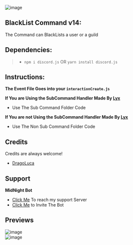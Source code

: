 ![image](https://user-images.githubusercontent.com/94427416/195632134-a01f5265-a9de-40eb-b6d1-a432dcb20439.png)

## **BlackList Command v14**:
The Command can BlackLists a user or a guild

## **Dependencies**:
> - `npm i discord.js` OR `yarn install discord.js`


## **Instructions:**
**The Event File Goes into your `interactionCreate.js`**  

**If You are Using the SubCommand Handler Made By [Lyx](https://www.youtube.com/watch?v=F6ZqwH-zACk&t)**
- Use The Sub Command Folder Code

**If You are not Using the SubCommand Handler Made By [Lyx](https://www.youtube.com/watch?v=F6ZqwH-zACk&t)**
- Use The Non Sub Command Folder Code
 


## Credits

Credits are always welcome!

- [DragoLuca](https://www.youtube.com/c/DragoLucaCodes)

## Support

**MidNight Bot**
- [Click Me](https://discord.gg/aXnJp96cUz) To reach my support Server
- [Click Me](https://discord.com/api/oauth2/authorize?client_id=933628005987795035&permissions=1643093814390&scope=applications.commands%20bot) to Invite The Bot
## Previews
![image](https://user-images.githubusercontent.com/94427416/195628653-9559f0ca-aa2b-42b1-8d69-0dc2d46ebb42.png)      
![image](https://user-images.githubusercontent.com/94427416/195628692-0b77a9e8-ab47-4c6e-8bd1-ffc3c289384e.png)




